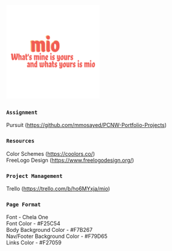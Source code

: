 <img src='./Pictures/MainLogo.png' width="250" height="250">

### `Assignment` ###
Pursuit (https://github.com/mmosayed/PCNW-Portfolio-Projects)

### `Resources` ###
Color Schemes (https://coolors.co/) <br/>
FreeLogo Design (https://www.freelogodesign.org/) <br/>


### `Project Management` ###
Trello (https://trello.com/b/ho6MYxja/mio) <br/>

### `Page Format` ###
Font -  Chela One <br/>
Font Color - #F25C54 <br/>
Body Background Color - #F7B267 <br/>
Nav/Footer Background Color - #F79D65 <br/>
Links Color - #F27059 <br/>
